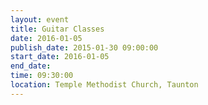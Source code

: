 ```yaml
---
layout: event
title: Guitar Classes
date: 2016-01-05
publish_date: 2015-01-30 09:00:00
start_date: 2016-01-05
end_date: 
time: 09:30:00
location: Temple Methodist Church, Taunton
---
```


